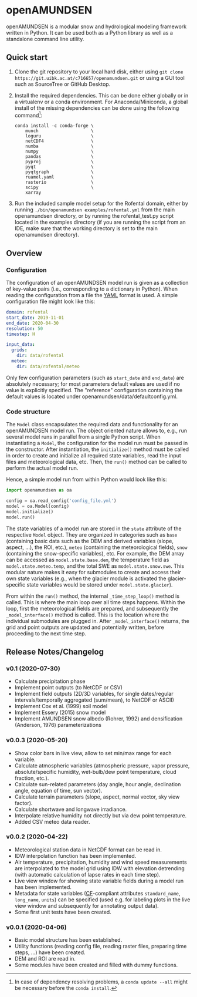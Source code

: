 # openAMUNDSEN

openAMUNDSEN is a modular snow and hydrological modeling framework written in
Python. It can be used both as a Python library as well as a standalone command
line utility.

## Quick start

 1. Clone the git repository to your local hard disk, either using `git clone
    https://git.uibk.ac.at/c716657/openamundsen.git` or using a GUI tool such
    as SourceTree or GitHub Desktop.
 2. Install the required dependencies. This can be done either globally or in a
    virtualenv or a conda environment. For Anaconda/Miniconda, a global install of the
    missing dependencies can be done using the following command[^1]:

        conda install -c conda-forge \
            munch                    \
            loguru                   \
            netCDF4                  \
            numba                    \
            numpy                    \
            pandas                   \
            pyproj                   \
            pyqt                     \
            pyqtgraph                \
            ruamel.yaml              \
            rasterio                 \
            scipy                    \
            xarray
 3. Run the included sample model setup for the Rofental domain, either by
    running `./bin/openamundsen examples/rofental.yml` from the main
    openamundsen directory, or by running the rofental_test.py script located in
    the examples directory (if you are running the script from an IDE, make sure
    that the working directory is set to the main openamundsen directory).

[^1]: In case of dependency resolving problems, a `conda update --all` might be
  necessary before the `conda install`.

## Overview

### Configuration

The configuration of an openAMUNDSEN model run is given as a collection of
key-value pairs (i.e., corresponding to a dictionary in Python). When reading
the configuration from a file the [YAML](https://en.wikipedia.org/wiki/YAML)
format is used. A simple configuration file might look like this:

```yaml
domain: rofental
start_date: 2019-11-01
end_date: 2020-04-30
resolution: 50
timestep: H

input_data:
  grids:
    dir: data/rofental
  meteo:
    dir: data/rofental/meteo
```

Only few configuration parameters (such as `start_date` and `end_date`) are
absolutely necessary; for most parameters default values are used if no value
is explicitly specified. The "reference" configuration containing the default
values is located under openamundsen/data/defaultconfig.yml.

### Code structure

The `Model` class encapsulates the required data and functionality for an
openAMUNDSEN model run. The object oriented nature allows to, e.g., run several
model runs in parallel from a single Python script. When instantiating a
`Model`, the configuration for the model run must be passed in the constructor.
After instantiation, the `initialize()` method must be called in order to
create and initialize all required state variables, read the input files and
meteorological data, etc. Then, the `run()` method can be called to perform the
actual model run.

Hence, a simple model run from within Python would look like this:

```python
import openamundsen as oa

config = oa.read_config('config_file.yml')
model = oa.Model(config)
model.initialize()
model.run()
```

The state variables of a model run are stored in the `state` attribute of the
respective `Model` object. They are organized in categories such as `base`
(containing basic data such as the DEM and derived variables (slope, aspect,
…), the ROI, etc.), `meteo` (containing the meteorological fields), `snow`
(containing the snow-specific variables), etc. For example, the DEM array can
be accessed as `model.state.base.dem`, the temperature field as
`model.state.meteo.temp`, and the total SWE as `model.state.snow.swe`. This
modular nature makes it easy for submodules to create and access their own
state variables (e.g., when the glacier module is activated the
glacier-specific state variables would be stored under `model.state.glacier`).

From within the `run()` method, the internal `_time_step_loop()` method is
called. This is where the main loop over all time steps happens. Within the
loop, first the meteorological fields are prepared, and subsequently the
`_model_interface()` method is called. This is the location where the
individual submodules are plugged in. After `_model_interface()` returns, the
grid and point outputs are updated and potentially written, before proceeding
to the next time step.

## Release Notes/Changelog

### v0.1 (2020-07-30)

- Calculate precipitation phase
- Implement point outputs (to NetCDF or CSV)
- Implement field outputs (2D/3D variables, for single dates/regular
  intervals/temporally aggregated (sum/mean), to NetCDF or ASCII)
- Implement Cox et al. (1999) soil model
- Implement Essery (2015) snow model
- Implement AMUNDSEN snow albedo (Rohrer, 1992) and densification (Anderson,
  1976) parameterizations

### v0.0.3 (2020-05-20)

- Show color bars in live view, allow to set min/max range for each variable.
- Calculate atmospheric variables (atmospheric pressure, vapor pressure,
  absolute/specific humidity, wet-bulb/dew point temperature, cloud fraction,
  etc.).
- Calculate sun-related parameters (day angle, hour angle, declination angle,
  equation of time, sun vector).
- Calculate terrain parameters (slope, aspect, normal vector, sky view
  factor).
- Calculate shortwave and longwave irradiance.
- Interpolate relative humidity not directly but via dew point temperature.
- Added CSV meteo data reader.

### v0.0.2 (2020-04-22)

- Meteorological station data in NetCDF format can be read in.
- IDW interpolation function has been implemented.
- Air temperature, precipitation, humidity and wind speed measurements are
  interpolated to the model grid using IDW with elevation detrending (with
  automatic calculation of lapse rates in each time step).
- Live view window for showing state variable fields during a model run has
  been implemented.
- Metadata for state variables ([CF](http://cfconventions.org)-compliant
  attributes `standard_name`, `long_name`, `units`) can be specified (used e.g.
  for labeling plots in the live view window and subsequently for annotating
  output data).
- Some first unit tests have been created.

### v0.0.1 (2020-04-06)

- Basic model structure has been established.
- Utility functions (reading config file, reading raster files, preparing time
  steps, …) have been created.
- DEM and ROI are read in.
- Some modules have been created and filled with dummy functions.
